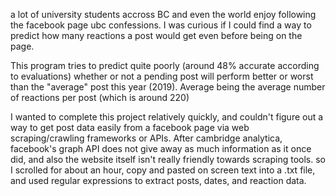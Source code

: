 a lot of university students accross BC and even the world enjoy following the facebook page ubc confessions. I was curious if I could find a way to predict how many reactions a post would get even before being on the page.

This program tries to predict quite poorly (around 48% accurate according to evaluations) whether or not a pending post will perform better or worst than the "average" post this year (2019). Average being the average number of reactions per post (which is around 220)

I wanted to complete this project relatively quickly, and couldn't figure out a way to get post data easily from a facebook page via web scraping/crawling frameworks or APIs. After cambridge analytica, facebook's graph API does not give away as much information as it once did, and also the website itself isn't really friendly towards scraping tools. so I scrolled for about an hour, copy and pasted on screen text into a .txt file, and used regular expressions to extract posts, dates, and reaction data.



